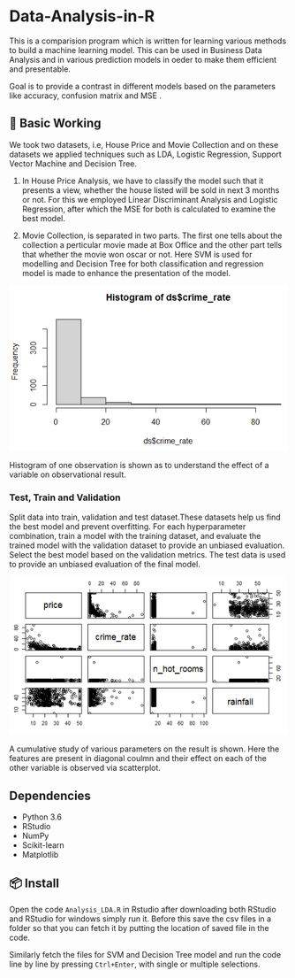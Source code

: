 # Data-Analysis-in-R

This is a comparision program which is written for learning various methods to build a machine learning model. This can be used in Business Data Analysis and in various prediction models in oeder to make them efficient and presentable.

Goal is to provide a contrast in different models based on the parameters like accuracy, confusion matrix and MSE .

## 🔨 Basic Working 

We took two datasets, i.e, House Price and Movie Collection and on these datasets we applied techniques such as LDA, Logistic Regression, Support Vector Machine and Decision Tree. 

1. In House Price Analysis, we have to classify the model such that it presents a view, whether the house listed will be sold in next 3 months or not. For this we employed Linear Discriminant Analysis and Logistic Regression, after which the MSE for both is calculated to examine the best model.

2. Movie Collection, is separated in two parts. The first one tells about the collection a perticular movie made at Box Office and the other part tells that whether the movie won oscar or not. Here SVM is used for modelling and Decision Tree for both classification and regression model is made to enhance the presentation of the model. 

![Histogram Diagram](histogram.png)

Histogram of one observation is shown as to understand the effect of a variable on observational result.

### Test, Train and Validation
Split data into train, validation and test dataset.These datasets help us find the best model and prevent overfitting.
For each hyperparameter combination, train a model with the training dataset, and evaluate the trained model with the validation dataset to provide an unbiased evaluation. Select the best model based on the validation metrics. The test data is used to provide an unbiased evaluation of the final model.
 
![Scatterplot Diagram](scatterplot.png)
 
A cumulative study of various parameters on the result is shown. Here the features are present in diagonal coulmn and their effect on each of the other variable is observed via scatterplot.

## Dependencies

- Python 3.6
- RStudio
- NumPy
- Scikit-learn
- Matplotlib

## 📦 Install

Open the code ```Analysis_LDA.R``` in Rstudio after downloading both RStudio and RStudio for windows simply run it. Before this save the csv files in a folder so that you can fetch it by putting the location of saved file in the code.

Similarly fetch the files for SVM and Decision Tree model and run the code line by line by pressing ```Ctrl+Enter```, with single or multiple selections.
